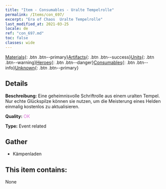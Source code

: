 ```yaml
---
title: "Item - Consumables - Uralte Tempelrolle"
permalink: /Items/con_697/
excerpt: "Era of Chaos  Uralte Tempelrolle"
last_modified_at: 2021-03-25
locale: de
ref: "con_697.md"
toc: false
classes: wide
---
```

 [Materials](/de/Items/){: .btn .btn--primary}[Artifacts](/de/Items/Artifacts/){: .btn .btn--success}[Units](/de/Items/Units/){: .btn .btn--warning}[Heroes](/de/Items/Heroes/){: .btn .btn--danger}[Consumables](/de/Items/Consumables/){: .btn .btn--info}[Unknown](/de/Items/Unknown/){: .btn .btn--primary}

## Details
 **Beschreibung:** Eine geheimnisvolle Schriftrolle aus einem uralten Tempel. Nur echte Glückspilze können sie nutzen, um die Meisterung eines Helden einmalig kostenlos zu aktualisieren.

 **Quality:** <span style="color: #DA70D6">OK</span>

 **Type:** Event related

## Gather

*    Kämpenladen 

## This item contains:

  None

